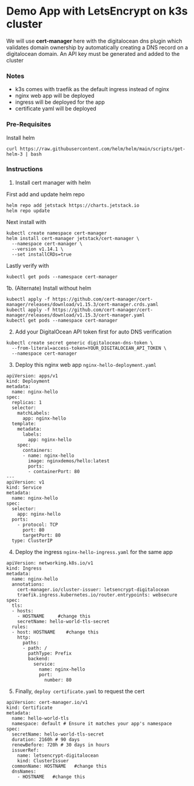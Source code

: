 # Demo App with LetsEncrypt on k3s cluster

We will use **cert-manager** here with the digitalocean dns plugin which validates domain ownership by automatically creating a DNS record on a digitalocean domain. An API key must be generated and added to the cluster

### Notes
- k3s comes with traefik as the default ingress instead of nginx
- nginx web app will be deployed
- ingress will be deployed for the app
- certificate yaml will be deployed

### Pre-Requisites
Install helm
```
curl https://raw.githubusercontent.com/helm/helm/main/scripts/get-helm-3 | bash
```

### Instructions

1. Install cert manager with helm

First add and update helm repo
```
helm repo add jetstack https://charts.jetstack.io
helm repo update
```

Next install with
```
kubectl create namespace cert-manager
helm install cert-manager jetstack/cert-manager \
  --namespace cert-manager \
  --version v1.14.1 \
  --set installCRDs=true
```

Lastly verify with
```
kubectl get pods --namespace cert-manager
```
1b. (Alternate) Install without helm
```
kubectl apply -f https://github.com/cert-manager/cert-manager/releases/download/v1.15.3/cert-manager.crds.yaml
kubectl apply -f https://github.com/cert-manager/cert-manager/releases/download/v1.15.3/cert-manager.yaml
kubectl get pods --namespace cert-manager
```

2. Add your DigitalOcean API token first for auto DNS verification
```
kubectl create secret generic digitalocean-dns-token \
  --from-literal=access-token=YOUR_DIGITALOCEAN_API_TOKEN \
  --namespace cert-manager
```

3. Deploy this nginx web app `nginx-hello-deployment.yaml`
```
apiVersion: apps/v1
kind: Deployment
metadata:
  name: nginx-hello
spec:
  replicas: 1
  selector:
    matchLabels:
      app: nginx-hello
  template:
    metadata:
      labels:
        app: nginx-hello
    spec:
      containers:
      - name: nginx-hello
        image: nginxdemos/hello:latest
        ports:
        - containerPort: 80
---
apiVersion: v1
kind: Service
metadata:
  name: nginx-hello
spec:
  selector:
    app: nginx-hello
  ports:
    - protocol: TCP
      port: 80
      targetPort: 80
  type: ClusterIP
```

4. Deploy the ingress `nginx-hello-ingress.yaml` for the same app
```
apiVersion: networking.k8s.io/v1
kind: Ingress
metadata:
  name: nginx-hello
  annotations:
    cert-manager.io/cluster-issuer: letsencrypt-digitalocean
    traefik.ingress.kubernetes.io/router.entrypoints: websecure
spec:
  tls:
  - hosts:
    - HOSTNAME     #change this
    secretName: hello-world-tls-secret
  rules:
  - host: HOSTNAME    #change this
    http:
      paths:
      - path: /
        pathType: Prefix
        backend:
          service:
            name: nginx-hello
            port:
              number: 80
```

5. Finally, `deploy certificate.yaml` to request the cert
```
apiVersion: cert-manager.io/v1
kind: Certificate
metadata:
  name: hello-world-tls
  namespace: default # Ensure it matches your app's namespace
spec:
  secretName: hello-world-tls-secret
  duration: 2160h # 90 days
  renewBefore: 720h # 30 days in hours
  issuerRef:
    name: letsencrypt-digitalocean
    kind: ClusterIssuer
  commonName: HOSTNAME   #change this
  dnsNames:
    - HOSTNAME   #change this
```
